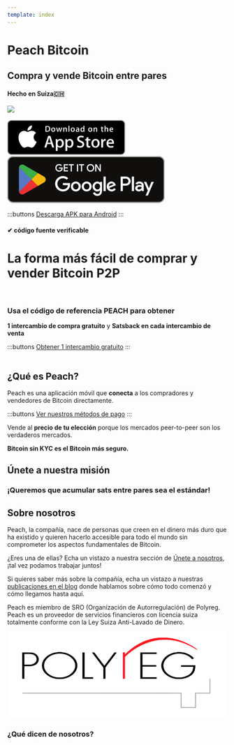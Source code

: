 ```yaml
---
template: index
---
```

<!--[teaser]-->
# Peach Bitcoin
## Compra y vende Bitcoin <span>entre pares</span>
#### Hecho en Suiza🇨🇭

<div class="inner-wrap">

![](/img/phones.png)

<div>
  <div class="md:flex items-end">
    <a href="https://testflight.apple.com/join/wfSPFEWG"><img class="h-180px md:h-90px" src="/img/home/download-on-the-app-store.svg" alt="Download on the Apple Store"></a>
    <a class="md:ml-4" href="https://play.google.com/store/apps/details?id=com.peachbitcoin.peach.mainnet"><img class="h-180px md:h-90px" src="/img/home/get-it-on-google-play.svg" alt="Get it on Google Play"></a>
  </div>

  :::buttons
  [Descarga APK para Android](/es/apk/)
  :::

</div>

</div>

#### ✔ código fuente verificable

<!--[top]-->
# La forma más fácil de comprar y vender Bitcoin P2P
<br>

### Usa el código de referencia PEACH para obtener

**1 intercambio de compra gratuito** y **Satsback en cada intercambio de venta**

:::buttons
[Obtener 1 intercambio gratuito](https://peachbitcoin.com/referral/?code=PEACH)
:::
<br><br>

## ¿Qué es Peach?

Peach es una aplicación móvil que **conecta** a los compradores y vendedores de Bitcoin directamente.

:::buttons
[Ver nuestros métodos de pago](/how-it-works/#available-payment-methods)
:::

Vende al **precio de tu elección** porque los mercados peer-to-peer son los verdaderos mercados.

**Bitcoin sin KYC es el Bitcoin más seguro.**


<!--[mission]-->
## Únete a nuestra misión

### ¡Queremos que acumular sats entre pares sea el estándar!

<!--[about]-->
## Sobre nosotros

Peach, la compañía, nace de personas que creen en el dinero más duro que ha existido y quieren hacerlo accesible para todo el mundo sin comprometer los aspectos fundamentales de Bitcoin.

¿Eres una de ellas? Echa un vistazo a nuestra sección de [Únete a nosotros](/es/join-us/), ¡tal vez podamos trabajar juntos!

Si quieres saber más sobre la compañía, echa un vistazo a nuestras [publicaciones en el blog](/es/blog/) donde hablamos sobre cómo todo comenzó y cómo llegamos hasta aquí.


Peach es miembro de SRO (Organización de Autorregulación) de Polyreg. Peach es un proveedor de servicios financieros con licencia suiza totalmente conforme con la Ley Suiza Anti-Lavado de Dinero.

<div class="flex justify-center"><div class="w-1/2">

  ![](/img/home/polyreg.png)

</div></div>


### ¿Qué dicen de nosotros?
<br>
<div id="ap-widget-container" class="ap-widget-container" prod_code="peach" show ="top" bg_color="#FFFFFF" review_bg_color = "#FFFFFF" text_color = "#000000"></div>

